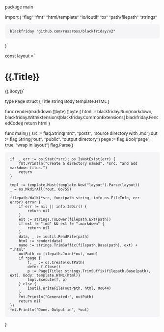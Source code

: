 package main

import (
	"flag"
	"fmt"
	"html/template"
	"io/ioutil"
	"os"
	"path/filepath"
	"strings"

	blackfriday "github.com/russross/blackfriday/v2"
)

const layout = `<!doctype html>
<html>
<head><meta charset="utf-8"><meta name="viewport" content="width=device-width"><title>{{.Title}}</title>
<style>body{font-family:system-ui,Arial;margin:2rem;}pre{background:#f5f5f7;padding:1rem;border-radius:6px}</style>
</head><body><h1>{{.Title}}</h1>{{.Body}}</body></html>`

type Page struct {
	Title string
	Body  template.HTML
}

func render(markdown []byte) []byte {
	html := blackfriday.Run(markdown, blackfriday.WithExtensions(blackfriday.CommonExtensions|blackfriday.FencedCode))
	return html
}

func main() {
	src := flag.String("src", "posts", "source directory with .md")
	out := flag.String("out", "public", "output directory")
	page := flag.Bool("page", true, "wrap in layout")
	flag.Parse()

	if _, err := os.Stat(*src); os.IsNotExist(err) {
		fmt.Println("Create a directory named", *src, "and add markdown files.")
		return
	}

	tmpl := template.Must(template.New("layout").Parse(layout))
	_ = os.MkdirAll(*out, 0o755)

	filepath.Walk(*src, func(path string, info os.FileInfo, err error) error {
		if err != nil || info.IsDir() {
			return nil
		}
		ext := strings.ToLower(filepath.Ext(path))
		if ext != ".md" && ext != ".markdown" {
			return nil
		}
		data, _ := ioutil.ReadFile(path)
		html := render(data)
		name := strings.TrimSuffix(filepath.Base(path), ext) + ".html"
		outPath := filepath.Join(*out, name)
		if *page {
			f, _ := os.Create(outPath)
			defer f.Close()
			p := Page{Title: strings.TrimSuffix(filepath.Base(path), ext), Body: template.HTML(html)}
			tmpl.Execute(f, p)
		} else {
			ioutil.WriteFile(outPath, html, 0o644)
		}
		fmt.Println("Generated:", outPath)
		return nil
	})
	fmt.Println("Done. Output in", *out)
}
